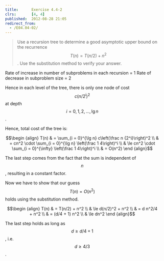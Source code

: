 ```yaml
---
title:      Exercise 4.4-2
clrs:       [4, 4]
published:  2012-08-28 21:05
redirect_from:
  - /E04.04-02/
---
```


>Use a recursion tree to determine a good asymptotic upper bound on the recurrence $$T(n) = T(n/2) + n^2$$. Use the substitution method to verify your answer.

Rate of increase in number of subproblems in each recursion = 1
Rate of decrease in subproblem size = 2

Hence in each level of the tree, there is only one node of cost $$c(n/2^i)^2$$ at depth $$i = 0, 1, 2, \dots, \lg n$$.

Hence, total cost of the tree is:

$$\begin {align}
T(n) & = \sum_{i = 0}^{\lg n} c\left(\frac n {2^i}\right)^2 \\
     & = cn^2 \cdot \sum_{i = 0}^{\lg n} \left(\frac 1 4\right)^i \\
     & \le cn^2 \cdot \sum_{i = 0}^{\infty} \left(\frac 1 4\right)^i \\
     & = O(n^2)
\end {align}$$

The last step comes from the fact that the sum is independent of $$n$$, resulting in a constant factor.

Now we have to show that our guess $$T(n) = O(n^2)$$ holds using the substitution method.

$$\begin {align}
T(n) & = T(n/2) + n^2 \\
     & \le d(n/2)^2 + n^2 \\
     & = d n^2/4 + n^2 \\
     & = (d/4 + 1) n^2 \\
     & \le dn^2
\end {align}$$

The last step holds as long as $$d \ge d/4 + 1$$, i.e. $$d \ge 4/3$$.